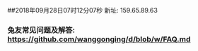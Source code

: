 ##2018年09月28日07时12分07秒 新址: 159.65.89.63
### 兔友常见问题及解答: https://github.com/wanggonging/d/blob/w/FAQ.md
